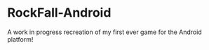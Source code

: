 RockFall-Android
================

A work in progress recreation of my first ever game for the Android platform!
